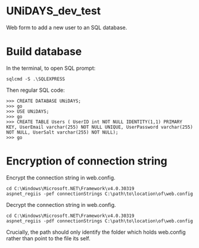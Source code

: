 # UNiDAYS_dev_test
Web form to add a new user to an SQL database.

# Build database
In the terminal, to open SQL prompt:
```
sqlcmd -S .\SQLEXPRESS
```
Then regular SQL code:
```
>>> CREATE DATABASE UNiDAYS;
>>> go
>>> USE UNiDAYS;
>>> go
>>> CREATE TABLE Users ( UserID int NOT NULL IDENTITY(1,1) PRIMARY KEY, UserEmail varchar(255) NOT NULL UNIQUE, UserPassword varchar(255) NOT NULL, UserSalt varchar(255) NOT NULL);
>>> go
```

# Encryption of connection string
Encrypt the connection string in web.config.
```
cd C:\Windows\Microsoft.NET\Framework\v4.0.30319
aspnet_regiis -pef connectionStrings C:\path\to\location\of\web.config
```
Decrypt the connection string in web.config.
```
cd C:\Windows\Microsoft.NET\Framework\v4.0.30319
aspnet_regiis -pdf connectionStrings C:\path\to\location\of\web.config
```
Crucially, the path should only identify the folder which holds web.config rather than point to the file its self.
